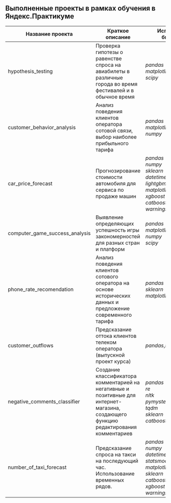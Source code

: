 ## Выполненные проекты в рамках обучения в Яндекс.Практикуме
|Название проекта|Краткое описание|Используемые библиотеки|
|--------------|--------------|--------------|
|hypothesis_testing|Проверка гипотезы о равенстве спроса на авиабилеты в различные города во время фестивалей и в обычное время| *pandas* <br> *matplotlib.pyplot* <br> *scipy*|
|customer_behavior_analysis|Анализ поведения клиентов оператора сотовой связи, выбор наиболее прибыльного тарифа| *pandas* <br> *matplotlib* <br> *numpy*|
|car_price_forecast|Прогнозирование стоимости автомобиля для сервиса по продаже машин| *pandas* <br> *numpy* <br> *sklearn* <br> *datetime* <br> *lightgbm* <br> *matplotlib*<br> *xgboost* <br> *catboost* <br> *warnings*|
|computer_game_success_analysis|Выявление определяющих успешность игры закономерностей для разных стран и платформ|*pandas* <br> *matplotlib* <br> *numpy* <br> *scipy*|
|phone_rate_recomendation|Анализ поведения клиентов сотового оператора на основе исторических данных и предложение современного тарифа|*pandas* <br> *sklearn* <br> *matplotlib*|
|customer_outflows|Предсказание оттока клиентов телеком оператора (выпускной проект курса)|*pandas*,*sklearn*,*matplotlib*|*os* <br> *pandas* <br> *numpy* <br> *matplotlib* <br> *sklearn*|
|negative_comments_classifier|Создание классификатора комментарией на негативные и позитивные для интернет-магазина, создающего функцию редактирования комментариев|*pandas* <br> *re* <br> *nltk* <br> *pymystem3* <br> *tqdm* <br> *sklearn* <br> *catboost*|
|number_of_taxi_forecast|Предсказание спроса на такси на последующий час. Использование временных рядов.|*pandas* <br> *numpy* <br> *datetime* <br> *statsmodels* <br> *matplotlib* <br> *sklearn* <br> *catboost* <br> *xgboost* <br> *warnings*|
